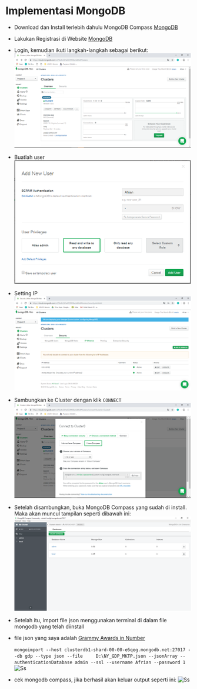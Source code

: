 # Implementasi MongoDB

- Download dan Install terlebih dahulu MongoDB Compass <a href="https://www.mongodb.com/cloud/atlas">MongoDB</a>
- Lakukan Registrasi di Website <a href="https://www.mongodb.com/cloud/atlas">MongoDB</a>
- Login, kemudian ikuti langkah-langkah sebagai berikut:
  ![Ss](https://github.com/afrianmc/BDT2019/blob/master/Tugas_Implementasi_MongoDB/Screenshot/setelah%20login.PNG)

- Buatlah user
  ![Ss](https://github.com/afrianmc/BDT2019/blob/master/Tugas_Implementasi_MongoDB/Screenshot/create%20user.PNG)

- Setting IP
  ![Ss](https://github.com/afrianmc/BDT2019/blob/master/Tugas_Implementasi_MongoDB/Screenshot/ip.PNG)
  
- Sambungkan ke Cluster dengan klik ```CONNECT```
  ![Ss](https://github.com/afrianmc/BDT2019/blob/master/Tugas_Implementasi_MongoDB/Screenshot/connect%20to%20cluster.PNG)

- Setelah disambungkan, buka MongoDB Compass yang sudah di install. Maka akan muncul tampilan seperti dibawah ini:
  ![Ss](https://github.com/afrianmc/BDT2019/blob/master/Tugas_Implementasi_MongoDB/Screenshot/Connect.PNG)
  
- Setelah itu, import file json menggunakan terminal di dalam file mongodb yang telah diinstall

- file json yang saya adalah <a href="https://www.kaggle.com/theriley106/grammyawardsinnumbers">Grammy Awards in Number</a>

  ```mongoimport --host clusterdb1-shard-00-00-e6qeg.mongodb.net:27017 --db gdp --type json --file     D:\NY_GDP_MKTP.json --jsonArray --       authenticationDatabase admin --ssl --username Afrian --password 1```
  ![Ss]()
  
- cek mongodb compass, jika berhasil akan keluar output seperti ini:
  ![Ss]()
